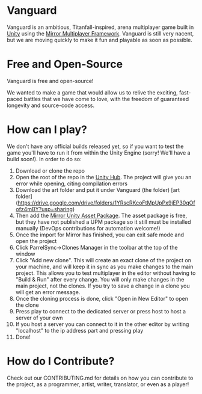 # Vanguard

Vanguard is an ambitious, Titanfall-inspired, arena multiplayer game built in [Unity](https://unity.com/) using the [Mirror Multiplayer Framework](https://github.com/vis2k/Mirror).  Vanguard is still very nacent, but we are moving quickly to make it fun and playable as soon as possible.

# Free and Open-Source

Vanguard is free and open-source!

We wanted to make a game that would allow us to relive the exciting, fast-paced battles that we have come to love, with the freedom of guaranteed longevity and source-code access.

# How can I play?

We don't have any official builds released yet, so if you want to test the game you'll have to run it from within the Unity Engine (sorry!  We'll have a build soon!).  In order to do so:

1. Download or clone the repo
2. Open the root of the repo in the [Unity Hub](https://unity3d.com/get-unity/download?_gl=1*1tvp0xz*_ga*OTkxODcxMzkyLjE2MjgyMzE5OTQ.*_ga_1S78EFL1W5*MTYyODQwOTY5OC40LjAuMTYyODQwOTY5OC42MA..&_ga=2.13935924.260475146.1628369466-991871392.1628231994).  The project will give you an error while opening, citing compilation errors
3. Download the art folder  and put it under Vanguard (the folder) [art folder] (https://drive.google.com/drive/folders/1YRscRKcoFtMpUpPx9jEP30qOfofz4mBY?usp=sharing)
4. Then add the [Mirror Unity Asset Package](https://assetstore.unity.com/packages/tools/network/mirror-129321).  The asset package is free, but they have not published a UPM package so it still must be installed manually (DevOps contributions for automation welcome!)
5. Once the import for Mirror has finished, you can exit safe mode and open the project
6. Click ParrelSync->Clones Manager in the toolbar at the top of the window
7. Click "Add new clone".  This will create an exact clone of the project on your machine, and will keep it in sync as you make changes to the main project.  This allows you to test multiplayer in the editor without having to "Build & Run" after every change.  You will only make changes in the main project, not the clones.  If you try to save a change in a clone you will get an error message.
8. Once the cloning process is done, click "Open in New Editor" to open the clone
9. Press play to connect to the dedicated server or press host to host a server of your own
10. If you host a server you can connect to it in the other editor by writing "localhost" to the ip address part and pressing play
11. Done!

# How do I Contribute?

Check out our CONTRIBUTING.md for details on how you can contribute to the project, as a programmer, artist, writer, translator, or even as a player!
